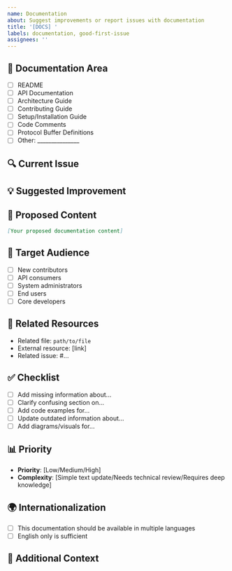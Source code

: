 ```yaml
---
name: Documentation
about: Suggest improvements or report issues with documentation
title: '[DOCS] '
labels: documentation, good-first-issue
assignees: ''
---
```


## 📖 Documentation Area
<!-- Which part of the documentation needs attention? -->
- [ ] README
- [ ] API Documentation
- [ ] Architecture Guide
- [ ] Contributing Guide
- [ ] Setup/Installation Guide
- [ ] Code Comments
- [ ] Protocol Buffer Definitions
- [ ] Other: _______________

## 🔍 Current Issue
<!-- What's wrong or missing in the current documentation? -->

## 💡 Suggested Improvement
<!-- How should the documentation be improved? -->

## 📝 Proposed Content
<!-- If you have specific text or examples to add, include them here -->
```markdown
[Your proposed documentation content]
```

## 🎯 Target Audience
<!-- Who will benefit from this documentation improvement? -->
- [ ] New contributors
- [ ] API consumers
- [ ] System administrators
- [ ] End users
- [ ] Core developers

## 🔗 Related Resources
<!-- Links to related documentation, code, or external resources -->
- Related file: `path/to/file`
- External resource: [link]
- Related issue: #...

## ✅ Checklist
<!-- What needs to be done? -->
- [ ] Add missing information about...
- [ ] Clarify confusing section on...
- [ ] Add code examples for...
- [ ] Update outdated information about...
- [ ] Add diagrams/visuals for...

## 📊 Priority
- **Priority**: [Low/Medium/High]
- **Complexity**: [Simple text update/Needs technical review/Requires deep knowledge]

## 🌍 Internationalization
<!-- Does this documentation need translation support? -->
- [ ] This documentation should be available in multiple languages
- [ ] English only is sufficient

## 💬 Additional Context
<!-- Any other context about the documentation issue -->